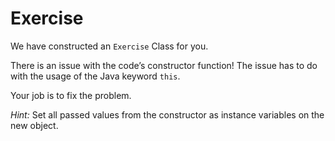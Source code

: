 # Exercise
We have constructed an `Exercise` Class for you.

There is an issue with the code’s constructor function! The issue has to do with the usage of the Java keyword `this`.

Your job is to fix the problem.

_Hint:_ Set all passed values from the constructor as instance variables on the new object.